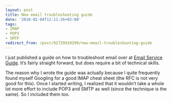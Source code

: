 ```yaml
---
layout: post
title: New email troubleshooting guide
date: '2010-02-04T12:11:26+02:00'
tags:
- IMAP
- POP3
- SMTP
redirect_from: /post/92729910299/new-email-troubleshooting-guide
---
```


I just published a guide on how to troubleshoot email over at [Email Service Guide](http://www.emailserviceguide.com/email-troubleshooting-guide/). It’s fairly straight forward, but does require a bit of technical skills.

The reason why I wrote the guide was actually because I quite frequently found myself Googling for a good IMAP cheat sheet (the RFC is not very good for this). Once I started writing, I realized that it wouldn’t take a whole lot more effort to include POP3 and SMTP as well (since the technique is the same). So I included them too.
